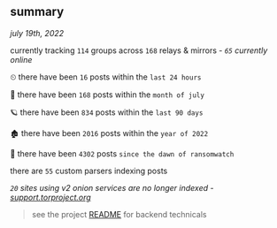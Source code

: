 
## summary
_july 19th, 2022_

currently tracking `114` groups across `168` relays & mirrors - _`65` currently online_

⏲ there have been `16` posts within the `last 24 hours`

🦈 there have been `168` posts within the `month of july`

🪐 there have been `834` posts within the `last 90 days`

🏚 there have been `2016` posts within the `year of 2022`

🦕 there have been `4302` posts `since the dawn of ransomwatch`

there are `55` custom parsers indexing posts

_`20` sites using v2 onion services are no longer indexed - [support.torproject.org](https://support.torproject.org/onionservices/v2-deprecation/)_

> see the project [README](https://github.com/joshhighet/ransomwatch#ransomwatch--) for backend technicals
